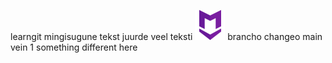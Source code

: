 learngit
mingisugune tekst juurde
veel teksti
![alt text](https://github.com/adam-p/markdown-here/raw/master/src/common/images/icon48.png "Logo Title Text 1")
brancho changeo
main vein 1
something different here
